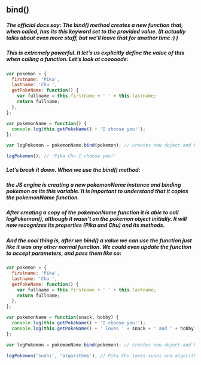 ## bind()

##### The official docs say: The bind() method creates a new function that, when called, has its this keyword set to the provided value. (It actually talks about even more stuff, but we’ll leave that for another time :) )

##### This is extremely powerful. It let’s us explicitly define the value of this when calling a function. Let’s look at cooooode:

```javascript
var pokemon = {
  firstname: 'Pika',
  lastname: 'Chu ',
  getPokeName: function() {
    var fullname = this.firstname + ' ' + this.lastname;
    return fullname;
  },
};

var pokemonName = function() {
  console.log(this.getPokeName() + 'I choose you!');
};

var logPokemon = pokemonName.bind(pokemon); // creates new object and binds pokemon. 'this' of pokemon === pokemon now

logPokemon(); // 'Pika Chu I choose you!'
```

##### Let’s break it down. When we use the bind() method:

##### the JS engine is creating a new pokemonName instance and binding pokemon as its this variable. It is important to understand that it copies the pokemonName function.

##### After creating a copy of the pokemonName function it is able to call logPokemon(), although it wasn’t on the pokemon object initially. It will now recognizes its properties (Pika and Chu) and its methods.

##### And the cool thing is, after we bind() a value we can use the function just like it was any other normal function. We could even update the function to accept parameters, and pass them like so:

```javascript
var pokemon = {
  firstname: 'Pika',
  lastname: 'Chu ',
  getPokeName: function() {
    var fullname = this.firstname + ' ' + this.lastname;
    return fullname;
  },
};

var pokemonName = function(snack, hobby) {
  console.log(this.getPokeName() + 'I choose you!');
  console.log(this.getPokeName() + ' loves ' + snack + ' and ' + hobby);
};

var logPokemon = pokemonName.bind(pokemon); // creates new object and binds pokemon. 'this' of pokemon === pokemon now

logPokemon('sushi', 'algorithms'); // Pika Chu loves sushi and algorithms
```
